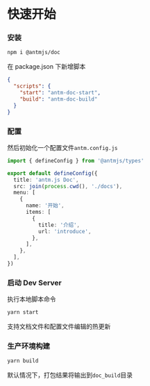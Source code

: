 # 快速开始

### 安装

```bash
npm i @antmjs/doc
```

在 package.json 下新增脚本

```json
{
  "scripts": {
    "start": "antm-doc-start",
    "build": "antm-doc-build"
  }
}
```

### 配置

然后初始化一个配置文件`antm.config.js`

```ts
import { defineConfig } from '@antmjs/types'

export default defineConfig({
  title: 'antm.js Doc',
  src: join(process.cwd(), './docs'),
  menu: [
    {
      name: '开始',
      items: [
        {
          title: '介绍',
          url: 'introduce',
        },
      ],
    },
  ],
})
```

### 启动 Dev Server

执行本地脚本命令

```bash
yarn start
```

支持文档文件和配置文件编辑的热更新

### 生产环境构建

```bash
yarn build
```

默认情况下，打包结果将输出到`doc_build`目录
